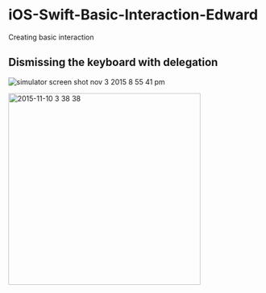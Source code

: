 # iOS-Swift-Basic-Interaction-Edward
Creating basic interaction

## Dismissing the keyboard with delegation
![simulator screen shot nov 3 2015 8 55 41 pm](https://cloud.githubusercontent.com/assets/414554/10908515/571c453e-826d-11e5-853f-82d78506095e.png)




<img width="381" alt="2015-11-10 3 38 38" src="https://cloud.githubusercontent.com/assets/13210197/11057067/07019832-87c3-11e5-959c-73419207681c.png">
